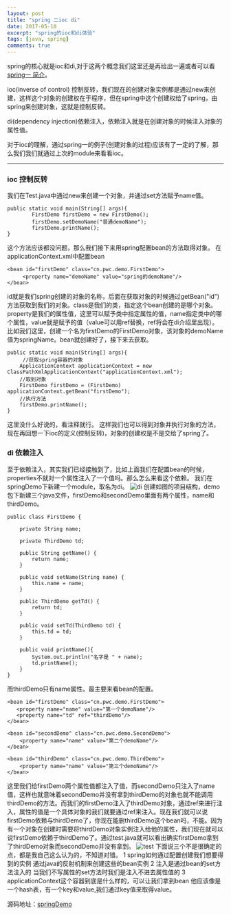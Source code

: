 ```yaml
---
layout: post
title: "spring 二ioc di"
date: 2017-05-10
excerpt: "spring的ioc和di体验"
tags: [java, spring]
comments: true
---
```


spring的核心就是ioc和di,对于这两个概念我们这里还是再给出一遍或者可以看 [spring一 简介](http://www.jianshu.com/p/97f18666232c)。

ioc(inverse of control) 控制反转，我们现在的创建对象实例都是通过new来创建，这样这个对象的创建权在于程序，但在spring中这个创建权给了spring，由spring来创建对象，这就是控制反转。

di(dependency injection)依赖注入，依赖注入就是在创建对象的时候注入对象的属性值。

对于ioc的理解，通过spring一的例子(创建对象的过程)应该有了一定的了解，那么我们我们就通过上次的module来看看ioc。

***

### ioc 控制反转
我们在Test.java中通过new来创建一个对象，并通过set方法赋予name值。
```
public static void main(String[] args){
        FirstDemo firstDemo = new FirstDemo();
        firstDemo.setDemoName("普通demoName");
        firstDemo.printName();
}
```
这个方法应该都没问题，那么我们接下来用spring配置bean的方法取得对象。
在applicationContext.xml中配置bean
```
<bean id="firstDemo" class="cn.pwc.demo.FirstDemo">
     <property name="demoName" value="spring的demoName"/>
</bean>
```
id就是我们spring创建的对象的名称，后面在获取对象的时候通过getBean("id")方法获取到我们的对象。class是我们的类，指定这个bean创建的是哪个对象。property是我们的属性值，这里可以赋予类中指定属性的值，name指定类中的哪个属性，value就是赋予的值（value可以用ref替换，ref将会在di介绍里出现）。比如我们这里，创建一个名为firstDemo的FirstDemo对象，该对象的demoName值为springName。bean就创建好了，接下来去获取。
```
public static void main(String[] args){
     //获取spring容器的对象
    ApplicationContext applicationContext = new ClassPathXmlApplicationContext("applicationContext.xml");
    //取到对象
    FirstDemo firstDemo = (FirstDemo) applicationContext.getBean("firstDemo");
    //执行方法
    firstDemo.printName();
}
```
这里没什么好说的，看注释就行。
这样我们也可以得到对象并执行对象的方法，现在再回想一下ioc的定义(控制反转)，对象的创建权是不是交给了spring了。

### di 依赖注入
至于依赖注入，其实我们已经接触到了，比如上面我们在配置bean的时候，properties不就对一个属性注入了一个值吗。那么怎么来看这个依赖。
我们在springDemo下新建一个module，取名为di。
![di](http://upload-images.jianshu.io/upload_images/4638441-0c19f886ffed7266.png?imageMogr2/auto-orient/strip%7CimageView2/2/w/1240)
创建如图的项目结构，demo包下新建三个java文件，firstDemo和secondDemo里面有两个属性，name和thirdDemo。
```
public class FirstDemo {

    private String name;

    private ThirdDemo td;

    public String getName() {
        return name;
    }

    public void setName(String name) {
        this.name = name;
    }

    public ThirdDemo getTd() {
        return td;
    }

    public void setTd(ThirdDemo td) {
        this.td = td;
    }

    public void printName(){
        System.out.println("名字是 " + name);
        td.printName();
    }
}
```
而thirdDemo只有name属性。最主要来看bean的配置。
```
<bean id="firstDemo" class="cn.pwc.demo.FirstDemo">
   <property name="name" value="第一个demoName"/>
   <property name="td" ref="thirdDemo"/>
</bean>

<bean id="secondDemo" class="cn.pwc.demo.SecondDemo">
    <property name="name" value="第二个demoName"/>
</bean>

<bean id="thirdDemo" class="cn.pwc.demo.ThirdDemo">
    <property name="name" value="第三个demoName"/>
</bean>
```


这里我们给firstDemo两个属性值都注入了值，而secondDemo只注入了name值，这样也就意味着secondDemo并没有拿到thirdDemo的对象也就不能调用thirdDemo的方法。而我们的firstDemo注入了thirdDemo对象，通过ref来进行注入，属性的值是一个具体对象的我们就要通过ref来注入。现在我们就可以说firstDemo依赖与thirdDemo了，你现在能删thirdDemo这个bean吗，不能。因为有一个对象在创建时需要将thirdDemo对象实例注入给他的属性，我们现在就可以说firstDemo依赖于thirdDemo了。通过test.java就可以看出确实firstDemo拿到了thirdDemo对象而secondDemo并没有拿到。
![test](http://upload-images.jianshu.io/upload_images/4638441-c3fb186cdaeea980.png?imageMogr2/auto-orient/strip%7CimageView2/2/w/1240)
下面说三个不是很确定的点，都是我自己这么认为的，不知道对错。
1 spring如何通过配置创建我们想要得到的实例
通过java的反射机制来创建这些的bean实例
2 注入是通过bean的set方法注入的
当我们不写属性的set方法时我们是注入不进去属性值的
3 applicationContext这个容器到底是什么样的，可以让我们拿到bean
他应该像是一个hash表，有一个key和value,我们通过key值来取得value。

源码地址：[springDemo](https://github.com/pang-weichao/springDemo)